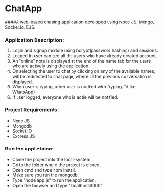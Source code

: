 # ChatApp
####A web-based chatting application developed using Node JS, Mongo, Socket.io, EJS. 

### Application Description:
1. Login and signup module using bcrypt(password hashing) and sessions.
2. Logged In user can see all the users who have already created account.
3. An "online" note is displayed at the end of the name tab for the users who are actively using the application.
4. On selecting the user to chat by clicking on any of the available names, will be redirected to chat page, where all the previous conversation is displayed. 
5. When user is typing, other user is notified with "typing.."(Like WhatsApp)
6. If user logged, everyone who is actie will be notified.

### Project Requirements:
- Node JS
- Mongodb
- Socket.IO
- Express JS

### Run the applictaion:

* Clone the project into the local-system.
* Go to the folder where the project is cloned.
* Open cmd and type npm install.
* Make sure you run the mongodb.
* Type "node app.js" to run the application.
* Open the browser and type "localhost:8000"
